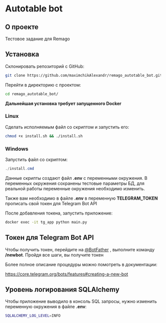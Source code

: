 # Autotable bot 
## О проекте

Тестовое задание для Remago

## Установка

Склонировать репозиторий с GitHub:

```sh
git clone https://github.com/maximchikAlexandr/remago_autotable_bot.git
```

Перейти в директорию с проектом:

```sh
cd remago_autotable_bot/
```

**Дальнейшая установка требует запущенного Docker**

### Linux

Сделать исполняемым файл со скриптом и запустить его:

```bash
chmod +x install.sh && ./install.sh
```

### Windows

Запустить файл со скриптом:

```powershell
./install.cmd
```

Данные скрипты создают файл **.env** с переменными окружения.
В переменных окружения сохранены тестовые параметры БД, для реальной
работы переменные окружения необходимо изменить.

Также вам необходимо в файле **.env** в переменную 
**TELEGRAM_TOKEN** прописать свой токен для Telegram Bot API

После добавления токена, запустить приложение:

```bash
docker exec -it tg_app python main.py
```

## Токен для Telegram Bot API
Чтобы получить токен, перейдите на [@BotFather](https://t.me/botfather)
, выполните команду **/newbot**. Пройдя все шаги, вы получите токен


Более полное описание процедуры можно помотреть в документации:

https://core.telegram.org/bots/features#creating-a-new-bot

## Уровень логирования SQLAlchemy

Чтобы приложение выводило в консоль SQL запросы, нужно 
изменить переменную окружения в файле **.env**:

```bash
SQLALCHEMY_LOG_LEVEL=INFO
```